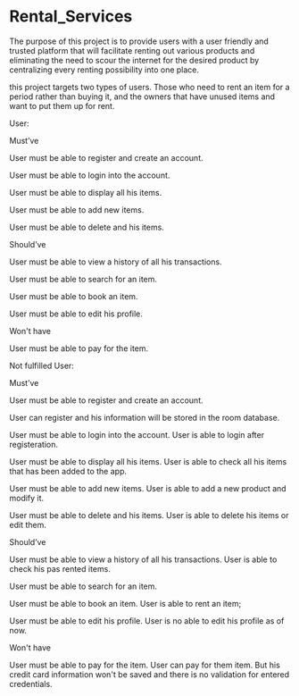 # Rental_Services

The purpose of this project is to provide users with a user friendly and trusted platform that will facilitate renting out various products and eliminating the need to scour the internet for the desired product by centralizing every renting possibility into one place.



this project targets two types of users. Those who need to rent an item for a period rather than buying it, and the owners that have unused items and want to put them up for rent.

User:



Must’ve


User must be able to register and create an account.


User must be able to login into the account.


User must be able to display all his items.


User must be able to add new items.


User must be able to delete and his items.


Should’ve



User must be able to view a history of all his transactions.



User must be able to search for an item.


User must be able to book an item.


User must be able to edit his profile.


Won't have


User must be able to pay for the item.








Not fulfilled
User:

Must’ve

User must be able to register and create an account.

User can register and his information will be stored in the room database. 


User must be able to login into the account.
User is able to login after registeration.

User must be able to display all his items.
User is able to check all his items that has been added to the app.

User must be able to add new items.
User is able to add a new product and modify it. 

User must be able to delete and his items.
User is able to delete his items or edit them.

Should’ve

User must be able to view a history of all his transactions.
User is able to check his pas rented items. 

User must be able to search for an item.

User must be able to book an item.
User is able to rent an item;

User must be able to edit his profile.
User is no able to edit his profile as of now.

Won't have

User must be able to pay for the item.
User can pay for them item. But his credit card information won't be saved and there is no validation for entered credentials. 

